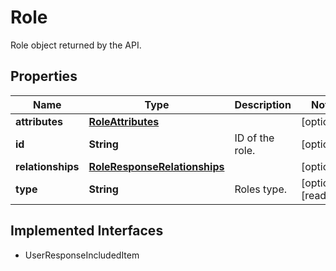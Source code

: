 

# Role

Role object returned by the API.
## Properties

Name | Type | Description | Notes
------------ | ------------- | ------------- | -------------
**attributes** | [**RoleAttributes**](RoleAttributes.md) |  |  [optional]
**id** | **String** | ID of the role. |  [optional]
**relationships** | [**RoleResponseRelationships**](RoleResponseRelationships.md) |  |  [optional]
**type** | **String** | Roles type. |  [optional] [readonly]


## Implemented Interfaces

* UserResponseIncludedItem



